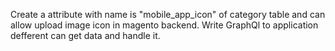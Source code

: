 Create a attribute with name is "mobile_app_icon" of category table and can allow upload image icon in magento backend.
Write GraphQl to application defferent can get data and handle it.

